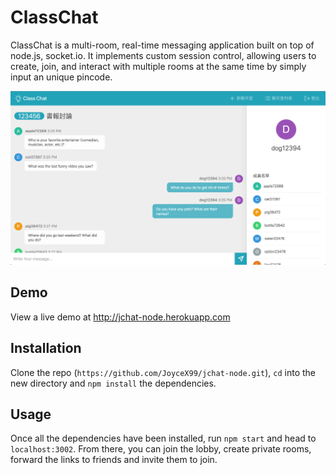 # ClassChat
ClassChat is a multi-room, real-time messaging application built on top of node.js, socket.io. It implements custom session control, allowing users to create, join, and interact with multiple rooms at the same time by simply input an unique pincode. 

<img src="./classchat.png" alt="Sample Chat" width="700">

## Demo
View a live demo at http://jchat-node.herokuapp.com

## Installation
Clone the repo (`https://github.com/JoyceX99/jchat-node.git`), `cd` into the new directory and `npm install` the dependencies. 

## Usage
Once all the dependencies have been installed, run `npm start` and head to `localhost:3002`. From there, you can join the lobby, create private rooms, forward the links to friends and invite them to join. 
